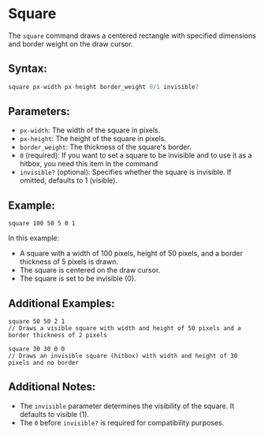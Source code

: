 # Square

The `square` command draws a centered rectangle with specified dimensions and border weight on the draw cursor.

## Syntax:

```js
square px-width px-height border_weight 0/1 invisible?
```

## Parameters:

- `px-width`: The width of the square in pixels.
- `px-height`: The height of the square in pixels.
- `border_weight`: The thickness of the square's border.
- `0` (required): If you want to set a square to be invisible and to use it as a hitbox, you need this item in the command
- `invisible?` (optional): Specifies whether the square is invisible. If omitted, defaults to 1 (visible).

## Example:

```
square 100 50 5 0 1
```

In this example:
- A square with a width of 100 pixels, height of 50 pixels, and a border thickness of 5 pixels is drawn.
- The square is centered on the draw cursor.
- The square is set to be invisible (0).

## Additional Examples:

```
square 50 50 2 1
// Draws a visible square with width and height of 50 pixels and a border thickness of 2 pixels

square 30 30 0 0
// Draws an invisible square (hitbox) with width and height of 30 pixels and no border
```

## Additional Notes:

- The `invisible` parameter determines the visibility of the square. It defaults to visible (1).
- The `0` before `invisible?` is required for compatibility purposes.

